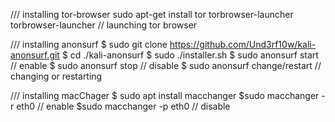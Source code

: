 /// installing tor-browser
sudo apt-get install tor torbrowser-launcher
torbrowser-launcher // launching tor browser

/// installing anonsurf
$ sudo git clone https://github.com/Und3rf10w/kali-anonsurf.git
$ cd ./kali-anonsurf
$ sudo ./installer.sh 
$ sudo anonsurf start // enable
$ sudo anonsurf stop // disable 
$ sudo anonsurf change/restart // changing or restarting

/// installing macChager
$ sudo apt install macchanger
$sudo macchanger -r eth0 // enable
$sudo macchanger -p eth0 // disable
